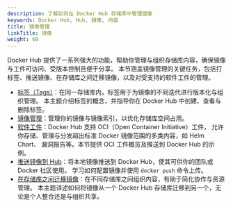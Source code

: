 ```yaml
---
description: 了解如何在 Docker Hub 存储库中管理镜像
keywords: Docker Hub, Hub, 镜像, 内容
title: 镜像管理
linkTitle: 镜像
weight: 60
---
```


Docker Hub 提供了一系列强大的功能，帮助你管理与组织存储库内容，确保镜像与工件可访问、受版本控制且便于分享。
本节涵盖镜像管理的关键任务，包括打标签、推送镜像、在存储库之间迁移镜像，以及对受支持的软件工件的管理。


- [标签（Tags）](./tags.md)：在同一存储库内，标签用于为镜像的不同迭代进行版本化与组织管理。
  本主题介绍标签的概念，并指导你在 Docker Hub 中创建、查看与删除标签。
- [镜像管理](./manage.md)：管理你的镜像与镜像索引，以优化存储库空间占用。
- [软件工件](./oci-artifacts.md)：Docker Hub 支持 OCI（Open Container Initiative）工件，
  允许你存储、管理与分发超出标准 Docker 镜像范围的多类内容，如 Helm Chart、
  漏洞报告等。本节提供 OCI 工件概览及推送到 Docker Hub 的示例。
- [推送镜像到 Hub](./push.md)：将本地镜像推送到 Docker Hub，使其可供你的团队或 Docker 社区使用。
  学习如何配置镜像并使用 `docker push` 命令上传。
- [在存储库之间迁移镜像](./move.md)：在不同存储库之间组织内容，有助于简化协作与资源管理。
  本主题详述如何将镜像从一个 Docker Hub 存储库迁移到另一个，无论是个人整合还是与组织共享。